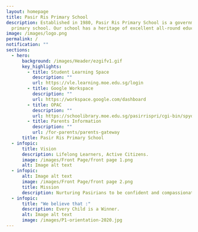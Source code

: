 ```yaml
---
layout: homepage
title: Pasir Ris Primary School
description: Established in 1980, Pasir Ris Primary School is a government
  primary school. Our school has a heritage of excellent all-round education.
image: /images/logo.png
permalink: /
notification: ""
sections:
  - hero:
      background: /images/Header/ezgifv1.gif
      key_highlights:
        - title: Student Learning Space
          description: ""
          url: https://vle.learning.moe.edu.sg/login
        - title: Google Workspace
          description: ""
          url: https://workspace.google.com/dashboard
        - title: OPAC
          description: ""
          url: https://schoolibrary.moe.edu.sg/pasirrispri/cgi-bin/spydus.exe/MSGTRN/WPAC/HOME
        - title: Parents Information
          description: ""
          url: /for-parents/parents-gateway
      title: Pasir Ris Primary School
  - infopic:
      title: Vision
      description: Lifelong Learners, Active Citizens.
      image: /images/Front Page/front page 1.png
      alt: Image alt text
  - infopic:
      alt: Image alt text
      image: /images/Front Page/front page 2.png
      title: Mission
      description: Nurturing Pasirians to be confident and compassionate critical thinkers.
  - infopic:
      title: "We believe that :"
      description: Every Child is a Winner.
      alt: Image alt text
      image: /images/P1-orientation-2020.jpg
---
```

